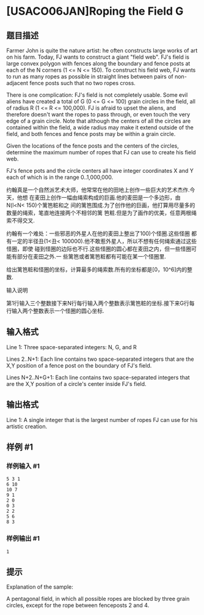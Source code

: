 # [USACO06JAN]Roping the Field G

## 题目描述

Farmer John is quite the nature artist: he often constructs large works of art on his farm. Today, FJ wants to construct a giant "field web". FJ's field is large convex polygon with fences along the boundary and fence posts at each of the N corners (1 <= N <= 150). To construct his field web, FJ wants to run as many ropes as possible in straight lines between pairs of non-adjacent fence posts such that no two ropes cross.



There is one complication: FJ's field is not completely usable. Some evil aliens have created a total of G (0 <= G <= 100) grain circles in the field, all of radius R (1 <= R <= 100,000). FJ is afraid to upset the aliens, and therefore doesn't want the ropes to pass through, or even touch the very edge of a grain circle. Note that although the centers of all the circles are contained within the field, a wide radius may make it extend outside of the field, and both fences and fence posts may be within a grain circle.


Given the locations of the fence posts and the centers of the circles, determine the maximum number of ropes that FJ can use to create his field web.


FJ's fence pots and the circle centers all have integer coordinates X and Y each of which is in the range 0..1,000,000.

约翰真是一个自然派艺术大师，他常常在他的田地上创作一些巨大的艺术杰作.今天，他想 在麦田上创作一幅由绳索构成的巨画.他的麦田是一个多边形，由N(l<N< 150)个篱笆粧和之 间的篱笆围成.为了创作他的巨画，他打算用尽量多的数量的绳索，笔直地连接两个不相邻的篱 笆粧.但是为了画作的优美，任意两根绳索不得交叉.

约翰有一个难处：一些邪恶的外星人在他的麦田上整出了100)个怪圈.这些怪圈 都有一定的半径丑(1<丑< 100000).他不敢惹外星人，所以不想有任何绳索通过这些怪圈，即使 碰到怪圈的边际也不行.这些怪圈的圆心都在麦田之内，但一些怪圈可能有部分在麦田之外.一 些篱笆或者篱笆粧都有可能在某一个怪圈里.

给出篱笆粧和怪圈的坐标，计算最多的绳索数.所有的坐标都是[0，10^6]内的整数.

输入说明

第1行输入三个整数接下来N行每行输入两个整数表示篱笆粧的坐标.接下来G行每 行输入两个整数表示一个怪圈的圆心坐标.


## 输入格式

Line 1: Three space-separated integers: N, G, and R


Lines 2..N+1: Each line contains two space-separated integers that are the X,Y position of a fence post on the boundary of FJ's field.


Lines N+2..N+G+1: Each line contains two space-separated integers that are the X,Y position of a circle's center inside FJ's field.


## 输出格式

Line 1: A single integer that is the largest number of ropes FJ can use for his artistic creation.


## 样例 #1

### 样例输入 #1
```
5 3 1
6 10
10 7
9 1
2 0
0 3
2 2
5 6
8 3
```

### 样例输出 #1

```
1
```

## 提示

Explanation of the sample:




A pentagonal field, in which all possible ropes are blocked by three grain circles, except for the rope between fenceposts 2 and 4.

